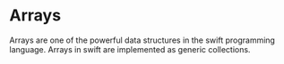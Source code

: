 # Arrays
Arrays are one of the powerful data structures in the swift programming language. Arrays in swift are implemented as generic collections.
 

